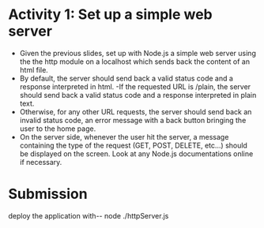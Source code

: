 # Activity 1: Set up a simple web server
- Given the previous slides, set up with Node.js a simple web server using the the http module
on a localhost which sends back the content of an html file.
- By default, the server should send back a valid status code and a response interpreted in html.
-If the requested URL is /plain, the server should send back a valid status code and a response
interpreted in plain text.
- Otherwise, for any other URL requests, the server should send back an invalid status code, an
error message with a back button bringing the user to the home page.
- On the server side, whenever the user hit the server, a message containing the type of the
request (GET, POST, DELETE, etc…) should be displayed on the screen. Look at any Node.js
documentations online if necessary.

# Submission
deploy the application with--
node ./httpServer.js
